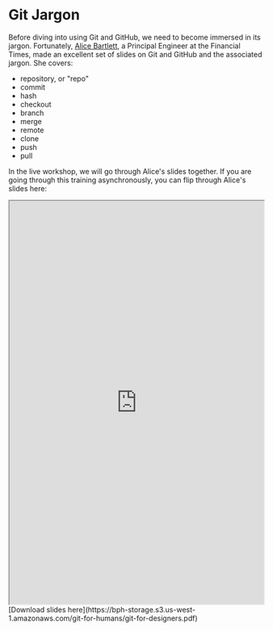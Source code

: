 # Git Jargon

Before diving into using Git and GitHub, we need to become immersed in its 
jargon. Fortunately, [Alice Bartlett](https://github.com/alicebartlett), a 
Principal Engineer at the Financial Times, made an excellent set of slides on 
Git and GitHub and the associated jargon. She covers:

* repository, or "repo"
* commit
* hash
* checkout
* branch
* merge
* remote
* clone
* push 
* pull

In the live workshop, we will go through Alice's slides together. If you are 
going through this training asynchronously, you can flip through Alice's slides 
here: 

<iframe src="https://drive.google.com/file/d/1_cC4nuel2HcxMyzrTFVY_zFu2HeGuVY7/preview" width="100%" height="800"></iframe>
[Download slides here](https://bph-storage.s3.us-west-1.amazonaws.com/git-for-humans/git-for-designers.pdf)
